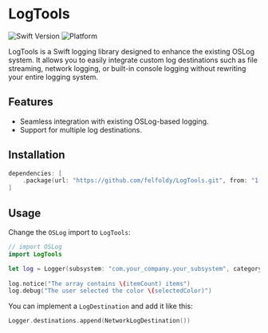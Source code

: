 # LogTools

![Swift Version](https://img.shields.io/badge/Swift-6.0-orange.svg)
![Platform](https://img.shields.io/badge/platform-iOS%20%7C%20macOS%20%7C%20visionOS-blue.svg)

LogTools is a Swift logging library designed to enhance the existing OSLog system.
It allows you to easily integrate custom log destinations such as file streaming, network logging, or built-in console logging without rewriting your entire logging system.

## Features

- Seamless integration with existing OSLog-based logging.
- Support for multiple log destinations.

## Installation

```swift
dependencies: [
    .package(url: "https://github.com/felfoldy/LogTools.git", from: "1.1.0")
]
```

## Usage

Change the `OSLog` import to `LogTools`:

```swift
// import OSLog
import LogTools

let log = Logger(subsystem: "com.your_company.your_subsystem", category: "your_category_name")
            
log.notice("The array contains \(itemCount) items")
log.debug("The user selected the color \(selectedColor)")
```

You can implement a `LogDestination` and add it like this:
```swift
Logger.destinations.append(NetworkLogDestination())
```

